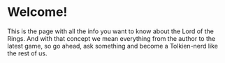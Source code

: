 Welcome!
==============

This is the page with all the info you want to know about the Lord of the Rings.
And with that concept we mean everything from the author to the latest game, so go ahead, ask something
and become a Tolkien-nerd like the rest of us.